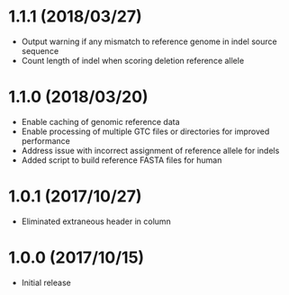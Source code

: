 # 1.1.1 (2018/03/27)
* Output warning if any mismatch to reference genome in indel source sequence
* Count length of indel when scoring deletion reference allele

# 1.1.0 (2018/03/20)
* Enable caching of genomic reference data
* Enable processing of multiple GTC files or directories for improved performance
* Address issue with incorrect assignment of reference allele for indels
* Added script to build reference FASTA files for human

# 1.0.1 (2017/10/27)
* Eliminated extraneous header in column

# 1.0.0 (2017/10/15)
* Initial release